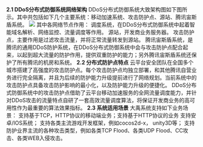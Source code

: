 **2.1 DDoS分布式防御系统网络架构**
DDoS分布式防御系统大致架构图如下图所示。其中共包括如下几个主要系统：移动加速系统、攻击防护点、源站、腾讯宙斯盾系统。
![](http://imgcache.tcecqpoc.fsphere.cn/image/mccdn.qcloud.com/img56c58c1972feb.jpg)
其中各网络节点作用：
调度系统，在DDoS分布式防御系统中起着智能域名解析、网络监控、流量调度等作用。
源站，开发商业务服务器。
攻击防护点，主要作用是过滤攻击流量，并将正常流量转发到源站。
腾讯宙斯盾系统，是腾讯的通用DDoS防护系统，在DDoS分布式防御系统中会与攻击防护点配合起来，以起到超大流量的防护作用，提供双重防护的能力；另外腾讯宙斯盾系统还保护了所有腾讯的机房和系统。
**2.2 分布式防护点特点**
云平台安全团队在全国多个城市搭建了高强度的攻击防护点。每个攻击防护点均独立部署，和其他腾讯自营业务进行完全隔离，并且为后续的防护能力升级提前进行了网络规划。当前系统中的攻击防护点具备攻击防护影响的最小化，以及防护能力升级的便捷化。
DDoS分布式防御系统中的攻击防护点借助了云平台移动加速服务的全网流量调度能力，并针对DDoS攻击的流量特点自研了一套高效流量调度算法，将保证开发商业务的高可用性作为最重要的算法效果指标。
**2.3 系统适用场景**
大禹系统支持如下业务场景：
支持基于TCP，HTTP协议的移动端业务；支持基于HTTP协议的业务
支持安卓/IOS系统；
支持各类主流游戏开发框架，例如cocos2d-x， unity3D等；
支持防护业界主流的各种攻击类型，例如各类TCP Flood、各类UDP Flood、CC攻击、各类WEB入侵攻击。

